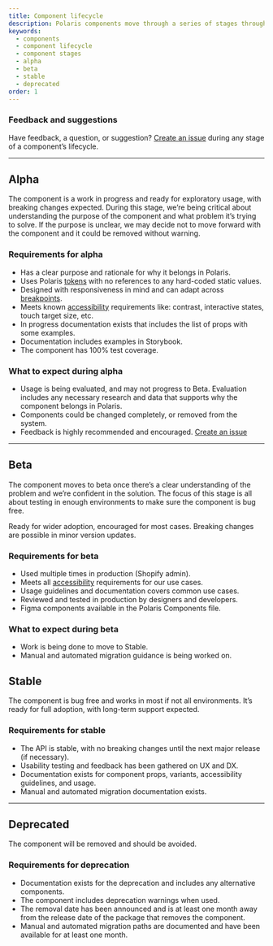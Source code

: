 ```yaml
---
title: Component lifecycle
description: Polaris components move through a series of stages throughout their lifecycle. Within each stage, a component must meet a set of requirements.
keywords:
  - components
  - component lifecycle
  - component stages
  - alpha
  - beta
  - stable
  - deprecated
order: 1
---
```


### Feedback and suggestions

Have feedback, a question, or suggestion? [Create an issue](https://github.com/Shopify/polaris/issues/new) during any stage of a component’s lifecycle.

---

## Alpha

The component is a work in progress and ready for exploratory usage, with breaking changes expected. During this stage, we’re being critical about understanding the purpose of the component and what problem it’s trying to solve. If the purpose is unclear, we may decide not to move forward with the component and it could be removed without warning.

### Requirements for alpha

- Has a clear purpose and rationale for why it belongs in Polaris.
- Uses Polaris [tokens](https://polaris.shopify.com/tokens) with no references to any hard-coded static values.
- Designed with responsiveness in mind and can adapt across [breakpoints](https://polaris.shopify.com/tokens/breakpoints).
- Meets known [accessibility](https://polaris.shopify.com/foundations/accessibility) requirements like: contrast, interactive states, touch target size, etc.
- In progress documentation exists that includes the list of props with some examples.
- Documentation includes examples in Storybook.
- The component has 100% test coverage.

### What to expect during alpha

- Usage is being evaluated, and may not progress to Beta. Evaluation includes any necessary research and data that supports why the component belongs in Polaris.
- Components could be changed completely, or removed from the system.
- Feedback is highly recommended and encouraged. [Create an issue](https://github.com/Shopify/polaris/issues/new)

---

## Beta

The component moves to beta once there’s a clear understanding of the problem and we’re confident in the solution. The focus of this stage is all about testing in enough environments to make sure the component is bug free.

Ready for wider adoption, encouraged for most cases. Breaking changes are possible in minor version updates.

### Requirements for beta

- Used multiple times in production (Shopify admin).
- Meets all [accessibility](https://polaris.shopify.com/foundations/accessibility) requirements for our use cases.
- Usage guidelines and documentation covers common use cases.
- Reviewed and tested in production by designers and developers.
- Figma components available in the Polaris Components file.

### What to expect during beta

- Work is being done to move to Stable.
- Manual and automated migration guidance is being worked on.

## Stable

The component is bug free and works in most if not all environments. It’s ready for full adoption, with long-term support expected.

### Requirements for stable

- The API is stable, with no breaking changes until the next major release (if necessary).
- Usability testing and feedback has been gathered on UX and DX.
- Documentation exists for component props, variants, accessibility guidelines, and usage.
- Manual and automated migration documentation exists.

---

## Deprecated

The component will be removed and should be avoided.

### Requirements for deprecation

- Documentation exists for the deprecation and includes any alternative components.
- The component includes deprecation warnings when used.
- The removal date has been announced and is at least one month away from the release date of the package that removes the component.
- Manual and automated migration paths are documented and have been available for at least one month.
